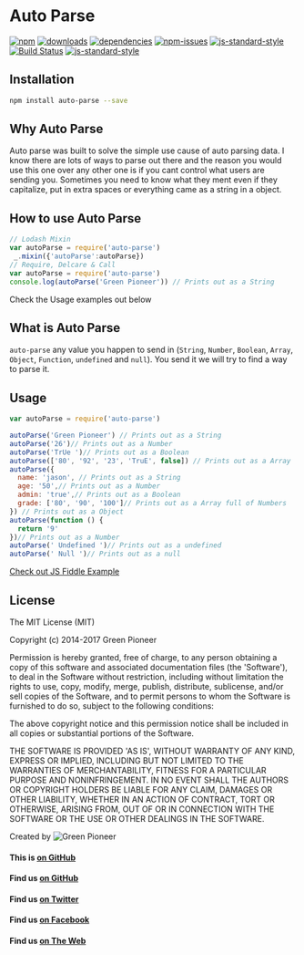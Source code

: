 # Auto Parse

[![npm][npm-image]][npm-url]
[![downloads][downloads-image]][downloads-url]
[![dependencies](https://david-dm.org/greenpioneersolutions/auto-parse.svg)](https://david-dm.org/greenpioneersolutions/auto-parse)
[![npm-issues](https://img.shields.io/github/issues/greenpioneersolutions/auto-parse.svg)](https://github.com/greenpioneersolutions/auto-parse/issues)
[![js-standard-style](https://img.shields.io/badge/code%20style-standard-brightgreen.svg)](http://standardjs.com/)
[![Build Status](https://travis-ci.org/greenpioneersolutions/auto-parse.svg?branch=master)](https://travis-ci.org/greenpioneersolutions/auto-parse)
[![js-standard-style](https://nodei.co/npm/auto-parse.png?downloads=true&downloadRank=true&stars=true)](https://nodei.co/npm/auto-parse.png?downloads=true&downloadRank=true&stars=true)

[npm-image]: https://img.shields.io/npm/v/auto-parse.svg?style=flat
[npm-url]: https://npmjs.org/package/auto-parse
[downloads-image]: https://img.shields.io/npm/dm/auto-parse.svg?style=flat
[downloads-url]: https://npmjs.org/package/auto-parse

## Installation
```sh
npm install auto-parse --save
```

## Why Auto Parse
Auto parse was built to solve the simple use cause of auto parsing data. I
know there are lots of ways to parse out there and the reason you would use
this one over any other one is if you cant control what users are sending you.
Sometimes you need to know what they ment even if they capitalize, put in extra
spaces or everything came as a string in a object.

## How to use Auto Parse

```js
// Lodash Mixin
var autoParse = require('auto-parse')
 _.mixin({'autoParse':autoParse})
// Require, Delcare & Call
var autoParse = require('auto-parse')
console.log(autoParse('Green Pioneer')) // Prints out as a String
```

Check the Usage examples out below

## What is Auto Parse

`auto-parse` any value you happen to send in (`String`, `Number`, `Boolean`,
`Array`, `Object`, `Function`, `undefined` and `null`). You send it we will
try to find a way to parse it.

## Usage

```js
var autoParse = require('auto-parse')

autoParse('Green Pioneer') // Prints out as a String
autoParse('26')// Prints out as a Number
autoParse('TrUe ')// Prints out as a Boolean
autoParse(['80', '92', '23', 'TruE', false]) // Prints out as a Array
autoParse({
  name: 'jason', // Prints out as a String
  age: '50',// Prints out as a Number
  admin: 'true',// Prints out as a Boolean
  grade: ['80', '90', '100']// Prints out as a Array full of Numbers
}) // Prints out as a Object
autoParse(function () {
  return '9'
})// Prints out as a Number
autoParse(' Undefined ')// Prints out as a undefined
autoParse(' Null ')// Prints out as a null
```

[Check out JS Fiddle Example](https://jsfiddle.net/greenpioneer/4y744xyd/)


## License

The MIT License (MIT)

Copyright (c) 2014-2017 Green Pioneer

Permission is hereby granted, free of charge, to any person obtaining
a copy of this software and associated documentation files (the
'Software'), to deal in the Software without restriction, including
without limitation the rights to use, copy, modify, merge, publish,
distribute, sublicense, and/or sell copies of the Software, and to
permit persons to whom the Software is furnished to do so, subject to
the following conditions:

The above copyright notice and this permission notice shall be
included in all copies or substantial portions of the Software.

THE SOFTWARE IS PROVIDED 'AS IS', WITHOUT WARRANTY OF ANY KIND,
EXPRESS OR IMPLIED, INCLUDING BUT NOT LIMITED TO THE WARRANTIES OF
MERCHANTABILITY, FITNESS FOR A PARTICULAR PURPOSE AND NONINFRINGEMENT.
IN NO EVENT SHALL THE AUTHORS OR COPYRIGHT HOLDERS BE LIABLE FOR ANY
CLAIM, DAMAGES OR OTHER LIABILITY, WHETHER IN AN ACTION OF CONTRACT,
TORT OR OTHERWISE, ARISING FROM, OUT OF OR IN CONNECTION WITH THE
SOFTWARE OR THE USE OR OTHER DEALINGS IN THE SOFTWARE.

Created by ![Green Pioneer](http://greenpioneersolutions.com/img/icons/apple-icon-180x180.png)

#### This is [on GitHub](https://github.com/greenpioneersolutions/auto-parse)
#### Find us [on GitHub](https://github.com/greenpioneersolutions)
#### Find us [on Twitter](https://twitter.com/greenpioneerdev)
#### Find us [on Facebook](https://www.facebook.com/Green-Pioneer-Solutions-1023752974341910)
#### Find us [on The Web](http://greenpioneersolutions.com/)
